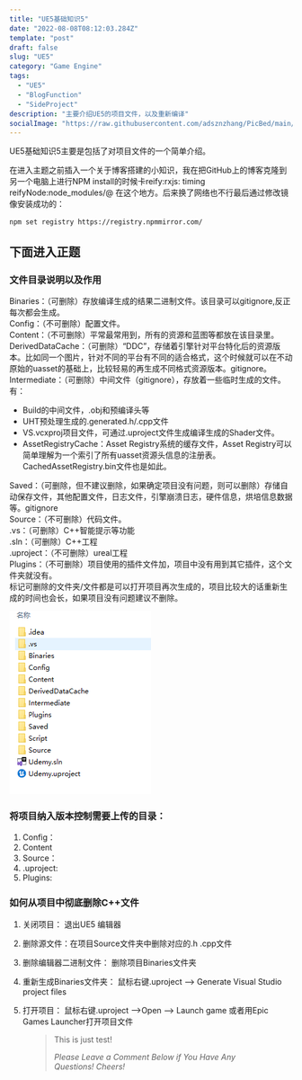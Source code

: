 ```yaml
---
title: "UE5基础知识5"
date: "2022-08-08T08:12:03.284Z"
template: "post"
draft: false
slug: "UE5"
category: "Game Engine"
tags:
  - "UE5"
  - "BlogFunction"
  - "SideProject"
description: "主要介绍UE5的项目文件，以及重新编译"
socialImage: "https://raw.githubusercontent.com/adsznzhang/PicBed/main/imgVoxelPluginUE5.jpg"
---
```

UE5基础知识5主要是包括了对项目文件的一个简单介绍。  

在进入主题之前插入一个关于博客搭建的小知识，我在把GitHub上的博客克隆到另一个电脑上进行NPM install的时候卡reify:rxjs: timing reifyNode:node_modules/@ 在这个地方。后来换了网络也不行最后通过修改镜像安装成功的：  

```npm
npm set registry https://registry.npmmirror.com/

```

**下面进入正题**
---
### 文件目录说明以及作用


Binaries：（可删除）存放编译生成的结果二进制文件。该目录可以gitignore,反正每次都会生成。  
Config：（不可删除）配置文件。  
Content：（不可删除）平常最常用到，所有的资源和蓝图等都放在该目录里。    
DerivedDataCache：（可删除）“DDC”，存储着引擎针对平台特化后的资源版本。比如同一个图片，针对不同的平台有不同的适合格式，这个时候就可以在不动原始的uasset的基础上，比较轻易的再生成不同格式资源版本。gitignore。  
Intermediate：（可删除）中间文件（gitignore），存放着一些临时生成的文件。有：
- Build的中间文件，.obj和预编译头等
- UHT预处理生成的.generated.h/.cpp文件
- VS.vcxproj项目文件，可通过.uproject文件生成编译生成的Shader文件。
- AssetRegistryCache：Asset Registry系统的缓存文件，Asset Registry可以简单理解为一个索引了所有uasset资源头信息的注册表。CachedAssetRegistry.bin文件也是如此。  

Saved：（可删除，但不建议删除，如果确定项目没有问题，则可以删除）存储自动保存文件，其他配置文件，日志文件，引擎崩溃日志，硬件信息，烘培信息数据等。gitignore  
Source：（不可删除）代码文件。  
.vs：（可删除）C++智能提示等功能  
.sln：（可删除）C++工程  
.uproject：（不可删除）ureal工程  
Plugins：（不可删除）项目使用的插件文件加，项目中没有用到其它插件，这个文件夹就没有。  
标记可删除的文件夹/文件都是可以打开项目再次生成的，项目比较大的话重新生成的时间也会长，如果项目没有问题建议不删除。

![目录结构](Directory.jpg)


### 将项目纳入版本控制需要上传的目录：
1. Config：
2. Content
3. Source：
4. .uproject:
5. Plugins:

### 如何从项目中彻底删除C++文件
1. 关闭项目： 退出UE5 编辑器

2. 删除源文件：在项目Source文件夹中删除对应的.h .cpp文件

3. 删除编辑器二进制文件： 删除项目Binaries文件夹

4. 重新生成Binaries文件夹： 鼠标右键.uproject --> Generate Visual Studio project files

5. 打开项目： 鼠标右键.uproject -->Open --> Launch game 或者用Epic Games Launcher打开项目文件



<figure>
	<blockquote>
		<p>This is just test!</p>
		<footer>
			<cite>Please Leave a Comment Below if You Have Any Questions! Cheers!</cite>
		</footer>
	</blockquote>
</figure>




